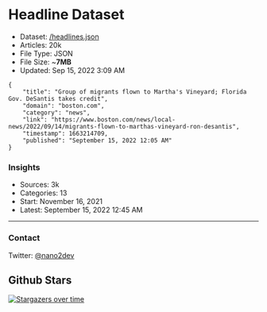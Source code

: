 # Headline Dataset

- Dataset: [/headlines.json](https://raw.githubusercontent.com/fwd/news/master/headlines.json) 
- Articles: 20k
- File Type: JSON
- File Size: ~**7MB**
- Updated: Sep 15, 2022 3:09 AM

```
{
    "title": "Group of migrants flown to Martha's Vineyard; Florida Gov. DeSantis takes credit",
    "domain": "boston.com",
    "category": "news",
    "link": "https://www.boston.com/news/local-news/2022/09/14/migrants-flown-to-marthas-vineyard-ron-desantis",
    "timestamp": 1663214709,
    "published": "September 15, 2022 12:05 AM"
}
```

### Insights

- Sources: 3k
- Categories: 13
- Start: November 16, 2021
- Latest: September 15, 2022 12:45 AM

---

### Contact 

Twitter: [@nano2dev](https://twitter.com/nano2dev)

## Github Stars

[![Stargazers over time](https://starchart.cc/fwd/news.svg)](https://starchart.cc/fwd/news)
